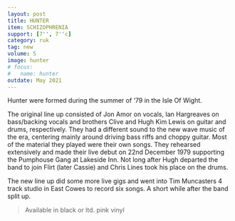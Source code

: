 ```yaml
---
layout: post
title: HUNTER
item: SCHIZOPHRENIA
support: [7'', 7''c]
category: ruk
tag: new 
volume: 5
image: hunter
# focus:
#   name: hunter
outdate: May 2021
---
```


Hunter were formed during the summer of ‘79 in the Isle Of Wight. 

The original line up consisted of Jon Amor on vocals, Ian Hargreaves on bass/backing vocals and brothers Clive and Hugh Kim Lewis on guitar and drums, respectively. They had a different sound to the new wave music of the era, centering mainly around driving bass riffs and choppy guitar. Most of the material they played were their own songs. They rehearsed extensively and made their live debut on 22nd December 1979 supporting the Pumphouse Gang at Lakeside Inn. Not long after Hugh departed the band to join Flirt (later Cassie) and Chris Lines took his place on the drums. 

The new line up did some more live gigs and went into Tim Muncasters 4 track studio in East Cowes to record six songs. A short while after the band split up.

> Available in black or ltd. pink vinyl
